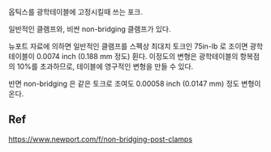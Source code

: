 

옵틱스를 광학테이블에 고정시킬때 쓰는 포크.

일반적인 클램프와, 비싼 non-bridging 클램프가 있다.

뉴포트 자료에 의하면 일반적인 클램프를 스펙상 최대치 토크인 75in-lb 로 조이면 광학테이블이 0.0074 inch (0.188 mm 정도) 휜다. 이정도의 변형은 광학테이블의 항복점의 10%를 초과하므로, 테이블에 영구적인 변형을 만들 수 있다.

반면 non-bridging 은 같은 토크로 조여도 0.00058 inch (0.0147 mm) 정도 변형이 온다.



## Ref

https://www.newport.com/f/non-bridging-post-clamps